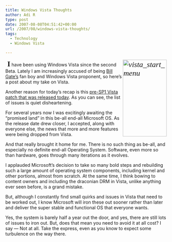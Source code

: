 ```yaml
---
title: Windows Vista Thoughts
author: Adi R
type: post
date: 2007-08-08T04:51:42+00:00
url: /2007/08/windows-vista-thoughts/
tags:
  - Technology
  - Windows Vista

---
```

<font face="Script MT Bold"><em><font face="Script MT Bold" color="#333333" size="5"><em><a href="https://i1.wp.com/www.adir1.com//uploads/2007/08/vista-start-menu.jpg" atomicselection="true"><img style="border-top-width: 0px; border-left-width: 0px; border-bottom-width: 0px; border-right-width: 0px" height="240" alt="vista_start_menu" src="https://i1.wp.com/www.adir1.com//uploads/2007/08/vista-start-menu-thumb.jpg?resize=137%2C240" width="137" align="right" border="0" data-recalc-dims="1" /></a></em></font><font size="5">&nbsp;</font></em></font><font face="Script" size="5"><strong>I</strong></font>&nbsp;have been using Windows Vista since the second Beta. Lately I am increasingly accused of being <a href="http://en.wikipedia.org/wiki/Bill_gates" target="_blank">Bill Gate&#8217;s</a> fan boy and Windows Vista proponent, so here&#8217;s a post about my take on Vista.

Another reason for today&#8217;s recap is this <a href="http://www.windows-now.com/blogs/robert/archive/2007/08/07/windows-vista-pre-sp1-performance-and-reliability-updates-released.aspx" target="_blank">pre-SP1 Vista patch that was released today</a>. As you can see, the list of issues is quiet disheartening.

For several years now I was excitingly awaiting the &#8220;promised land&#8221; in&nbsp;this be-all end-all Microsoft OS. As the release date drew closer, I accepted, along with everyone else, the news that more and more features were being dropped from Vista.

And that really brought it home for me. There is no such thing as be-all, and especially no definite end-all Operating System. Software, even more so than hardware, goes through many iterations as it evolves. 

I applauded Microsoft&#8217;s decision to take so many bold steps and rebuilding such a large amount of operating system components, including kernel and other portions, almost from scratch. At the same time, I think bowing to content owners and including the draconian DRM in Vista, unlike anything ever seen before, is a grand mistake.

But, although I constantly find small quirks and issues in Vista that need to be worked out, I know Microsoft will iron these out sooner rather than later and deliver the super stable and functional OS that everyone wants.

Yes, the system is barely half a year out the door, and yes, there are still lots of issues to iron out. But,&nbsp;does that mean you need to avoid it at all cost? I say &#8212; Not at all. Take the express, even as you know to expect some turbulence on the way there.